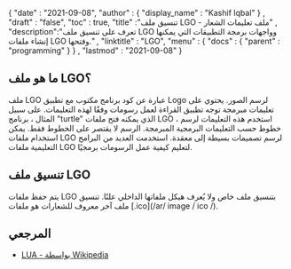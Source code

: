 {
  "date" : "2021-09-08",
  "author" : {
    "display_name" : "Kashif Iqbal"
} ,
  "draft" : "false",
  "toc" : true,
  "title" :"تنسيق ملف LGO - ملف تعليمات الشعار" ,
  "description":"تعرف على تنسيق ملف LGO وواجهات برمجة التطبيقات التي يمكنها إنشاء ملفات LGO وفتحها." ,
  "linktitle" : "LGO",
  "menu" : {
    "docs" : {
      "parent" : "programming"
}
} ,
  "lastmod" : "2021-09-08"
}

## ما هو ملف LGO؟

ملف LGO عبارة عن كود برنامج مكتوب مع تطبيق Logo لرسم الصور. يحتوي على تعليمات مبرمجة توجه تطبيق القراءة لعمل رسومات وفقًا لهذه التعليمات. على سبيل المثال ، برنامج "turtle" الذي يمكنه فتح ملفات LGO ، استخدم هذه التعليمات لرسم خطوط حسب التعليمات البرمجية المبرمجة. الرسم لا يقتصر على الخطوط فقط. يمكن استخدام ملفات LGO لرسم تصميمات بسيطة إلى معقدة. استخدمت العديد من البرامج التعليمية ملفات LGO لتعليم كيفية عمل الرسومات برمجيًا.

## تنسيق ملف LGO

يتم حفظ ملفات LGO بتنسيق ملف خاص ولا يُعرف هيكل ملفاتها الداخلي علنًا. تنسيق ملف آخر معروف للشعارات هو ملفات [.ico](/ar/ image / ico /).

## المرجعي ##

* [LUA - بواسطة Wikipedia](https://en.wikipedia.org/wiki/Lua_ (printing_language))

